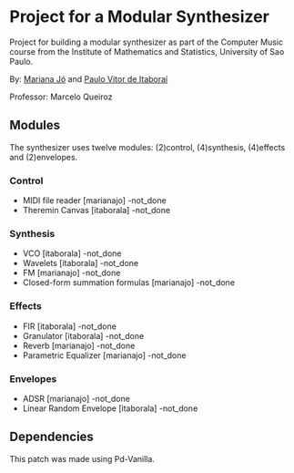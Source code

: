 # Project for a Modular Synthesizer

Project for building a modular synthesizer as part of the Computer Music course from the Institute of Mathematics and Statistics, University of Sao Paulo.

By: [Mariana Jó](http://github.com/marianajo) and [Paulo Vitor de Itaboraí](http://github.com/itaborala)

Professor: Marcelo Queiroz

## Modules
The synthesizer uses twelve modules: (2)control, (4)synthesis, (4)effects and (2)envelopes.

### Control
* MIDI file reader [marianajo] -not_done
* Theremin Canvas [itaborala] -not_done

### Synthesis
* VCO [itaborala] -not_done
* Wavelets [itaborala] -not_done
* FM [marianajo] -not_done
* Closed-form summation formulas [marianajo] -not_done

### Effects
* FIR [itaborala] -not_done
* Granulator [itaborala] -not_done
* Reverb [marianajo] -not_done
* Parametric Equalizer [marianajo] -not_done

### Envelopes
* ADSR [marianajo] -not_done
* Linear Random Envelope [itaborala] -not_done

## Dependencies
This patch was made using Pd-Vanilla.
